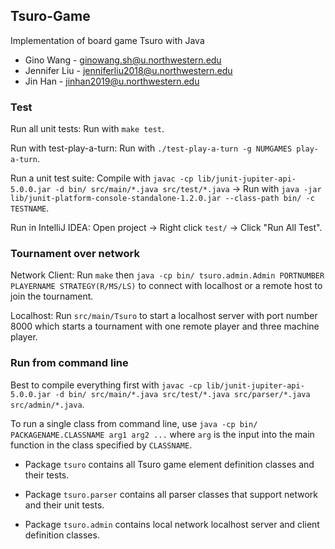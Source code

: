 ## Tsuro-Game

Implementation of board game Tsuro with Java

* Gino Wang - ginowang.sh@u.northwestern.edu 
* Jennifer Liu - jenniferliu2018@u.northwestern.edu 
* Jin Han - jinhan2019@u.northwestern.edu

### Test

Run all unit tests: Run with `make test`.

Run with test-play-a-turn: Run with `./test-play-a-turn -g NUMGAMES play-a-turn`.

Run a unit test suite: Compile with `javac -cp lib/junit-jupiter-api-5.0.0.jar -d bin/ src/main/*.java src/test/*.java` -> Run with `java -jar lib/junit-platform-console-standalone-1.2.0.jar --class-path bin/ -c TESTNAME`. 

Run in IntelliJ IDEA: Open project -> Right click `test/` -> Click "Run All Test".

### Tournament over network

Network Client: Run `make` then `java -cp bin/ tsuro.admin.Admin PORTNUMBER PLAYERNAME STRATEGY(R/MS/LS)` to connect with localhost or a remote host to join the tournament.

Localhost: Run `src/main/Tsuro` to start a localhost server with port number 8000 which starts a tournament with one remote player and three machine player.

### Run from command line 

Best to compile everything first with `javac -cp lib/junit-jupiter-api-5.0.0.jar -d bin/ src/main/*.java src/test/*.java src/parser/*.java src/admin/*.java`.

To run a single class from command line, use `java -cp bin/ PACKAGENAME.CLASSNAME arg1 arg2 ...` where `arg` is the input into the main function in the class specified by `CLASSNAME`.

* Package `tsuro` contains all Tsuro game element definition classes and their tests.

* Package `tsuro.parser` contains all parser classes that support network and their unit tests.

* Package `tsuro.admin` contains local network localhost server and client definition classes.